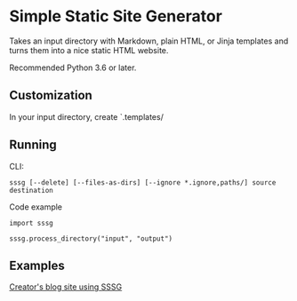 Simple Static Site Generator
===

Takes an input directory with Markdown, plain HTML, or Jinja templates and turns them into a nice static HTML website.

Recommended Python 3.6 or later.


Customization
---

In your input directory, create `.templates/



Running
---

CLI:

```
sssg [--delete] [--files-as-dirs] [--ignore *.ignore,paths/] source destination
```

Code example

```
import sssg

sssg.process_directory("input", "output")
```


Examples
---

[Creator's blog site using SSSG](https://github.com/cheeplusplus/ncn-blog)
